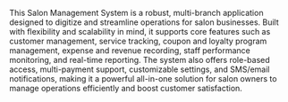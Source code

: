 This Salon Management System is a robust, multi-branch application designed to digitize and streamline operations for salon businesses. Built with flexibility and scalability in mind, it supports core features such as customer management, service tracking, coupon and loyalty program management, expense and revenue recording, staff performance monitoring, and real-time reporting. The system also offers role-based access, multi-payment support, customizable settings, and SMS/email notifications, making it a powerful all-in-one solution for salon owners to manage operations efficiently and boost customer satisfaction.
